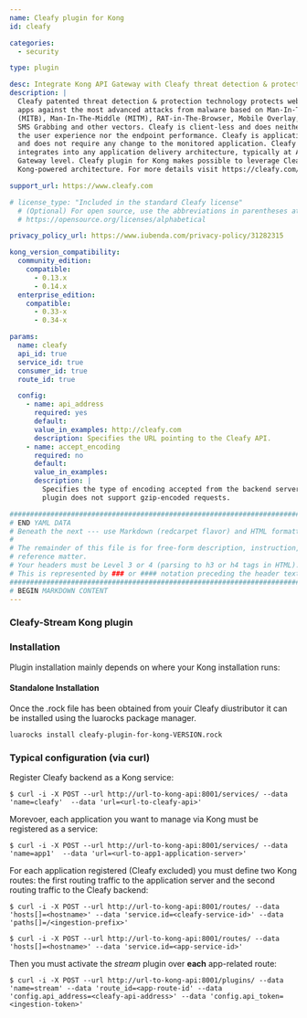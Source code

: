 ```yaml
---
name: Cleafy plugin for Kong
id: cleafy

categories:
  - security

type: plugin

desc: Integrate Kong API Gateway with Cleafy threat detection & protection for API-based apps
description: |
  Cleafy patented threat detection & protection technology protects web and mobile
  apps against the most advanced attacks from malware based on Man-In-The-Browser
  (MITB), Man-In-The-Middle (MITM), RAT-in-The-Browser, Mobile Overlay,
  SMS Grabbing and other vectors. Cleafy is client-less and does neither impact
  the user experience nor the endpoint performance. Cleafy is application-transparent
  and does not require any change to the monitored application. Cleafy smoothly
  integrates into any application delivery architecture, typically at ADC or API
  Gateway level. Cleafy plugin for Kong makes possible to leverage Cleafy in any
  Kong-powered architecture. For more details visit https://cleafy.com/resources.

support_url: https://www.cleafy.com

# license_type: "Included in the standard Cleafy license"
  # (Optional) For open source, use the abbreviations in parentheses at:
  # https://opensource.org/licenses/alphabetical

privacy_policy_url: https://www.iubenda.com/privacy-policy/31282315

kong_version_compatibility:
  community_edition:
    compatible:
      - 0.13.x
      - 0.14.x
  enterprise_edition:
    compatible:
      - 0.33-x
      - 0.34-x

params:
  name: cleafy
  api_id: true
  service_id: true
  consumer_id: true
  route_id: true

  config:
    - name: api_address
      required: yes
      default:
      value_in_examples: http://cleafy.com
      description: Specifies the URL pointing to the Cleafy API.
    - name: accept_encoding
      required: no
      default:
      value_in_examples:
      description: |
        Specifies the type of encoding accepted from the backend server. This
        plugin does not support gzip-encoded requests.

###############################################################################
# END YAML DATA
# Beneath the next --- use Markdown (redcarpet flavor) and HTML formatting only.
#
# The remainder of this file is for free-form description, instruction, and
# reference matter.
# Your headers must be Level 3 or 4 (parsing to h3 or h4 tags in HTML).
# This is represented by ### or #### notation preceding the header text.
###############################################################################
# BEGIN MARKDOWN CONTENT
---
```


### Cleafy-Stream Kong plugin

### Installation

Plugin installation mainly depends on where your Kong installation runs:

#### Standalone Installation
Once the .rock file has been obtained from youir Cleafy diustributor it can be installed using the luarocks package manager.
```
luarocks install cleafy-plugin-for-kong-VERSION.rock
```

### Typical configuration (via curl)

Register Cleafy backend as a Kong service:

```shell
$ curl -i -X POST --url http://url-to-kong-api:8001/services/ --data 'name=cleafy'  --data 'url=<url-to-cleafy-api>'
```

Morevoer, each application you want to manage via Kong must be registered as a service:

```shell
$ curl -i -X POST --url http://url-to-kong-api:8001/services/ --data 'name=app1'  --data 'url=<url-to-app1-application-server>'
```

For each application registered (Cleafy excluded) you must define two Kong routes: the first routing traffic to the application server and the second routing traffic to the Cleafy backend:

```shell
$ curl -i -X POST --url http://url-to-kong-api:8001/routes/ --data 'hosts[]=<hostname>' --data 'service.id=<cleafy-service-id>' --data 'paths[]=/<ingestion-prefix>'

$ curl -i -X POST --url http://url-to-kong-api:8001/routes/ --data 'hosts[]=<hostname>' --data 'service.id=<app-service-id>'
```

Then you must activate the *stream* plugin over **each** app-related route:

```shell
$ curl -i -X POST --url http://url-to-kong-api:8001/plugins/ --data 'name=stream' --data 'route_id=<app-route-id' --data 'config.api_address=<cleafy-api-address>' --data 'config.api_token=<ingestion-token>'
```
